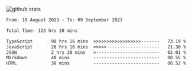 
![github stats](https://github-readme-stats.vercel.app/api?username=realmahd1&show_icons=true&theme=codeSTACKr&hide_rank=true&count_private=true)

<!--START_SECTION:waka-->

```txt
From: 10 August 2023 - To: 09 September 2023

Total Time: 123 hrs 20 mins

TypeScript       90 hrs 16 mins  >>>>>>>>>>>>>>>>>>-------   73.19 %
JavaScript       26 hrs 16 mins  >>>>>--------------------   21.30 %
JSON             2 hrs 28 mins   >------------------------   02.01 %
Markdown         40 mins         -------------------------   00.55 %
HTML             38 mins         -------------------------   00.52 %
```

<!--END_SECTION:waka-->
